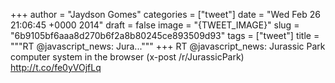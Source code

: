 
+++
author = "Jaydson Gomes"
categories = ["tweet"]
date = "Wed Feb 26 21:06:45 +0000 2014"
draft = false
image = "{TWEET_IMAGE}"
slug = "6b9105bf6aaa8d270b6f2a8b80245ce893509d93"
tags = ["tweet"]
title = """RT @javascript_news: Jura..."""
+++
RT @javascript_news: Jurassic Park computer system in the browser (x-post /r/JurassicPark) http://t.co/fe0yVOjfLq
